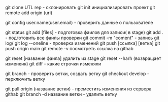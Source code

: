git clone UTL rep - склонировать
git init инициализировать проект
git remote add origin (url)

git config user.name(user.email) - проверить данные о пользователе

git status
git add [files] - подготовка фаилов для записи( в stage)
git add . - подготовить все фаилы проверки
git commit -m "coment" - запись
git log/ git log --oneline - проверка изменений
git push [ссылка] [ветка]
git push origin main
git remote -v посмотреть ссылка на githab

git reset [название фаила] удалить из stage
git reset --harh (возвращает изменеия)
git diff - какие строчки изменяли

git branch - проверить ветки, создать ветку
git checkout develop - перключить ветку

git pull origin (название ветки) - преместить изменения из сервера githab
git branch -d название ветки - удалить ветку
